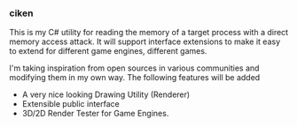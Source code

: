 ### ciken

This is my C# utility for reading the memory of a target process with a direct memory access attack. It will support interface extensions to make it easy to extend for different game engines, different games.


I'm taking inspiration from open sources in various communities and modifying them in my own way. 
The following features will be added

- A very nice looking Drawing Utility (Renderer)
- Extensible public interface
- 3D/2D Render Tester for Game Engines.
